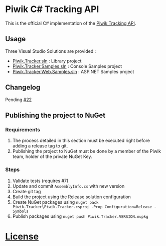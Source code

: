 # Piwik C# Tracking API

This is the official C# implementation of the [Piwik Tracking API](http://piwik.org/docs/tracking-api/).

## Usage

Three Visual Studio Solutions are provided : 

* [Piwik.Tracker.sln](Piwik.Tracker.sln) : Library project
* [Piwik.Tracker.Samples.sln](Piwik.Tracker.Samples.sln) : Console Samples project
* [Piwik.Tracker.Web.Samples.sln](Piwik.Tracker.Web.Samples.sln) : ASP.NET Samples project

## Changelog

Pending [#22](../../issues/22)

## Publishing the project to NuGet

### Requirements

1. The process detailed in this section must be executed right before adding a
   release tag to git.
2. Publishing the project to NuGet must be done by a member of the Piwik team,
   holder of the private NuGet Key.

### Steps

1. Validate tests (requires #7)
2. Update and commit `AssemblyInfo.cs` with new version
3. Create git tag
4. Build the project using the Release solution configuration
5. Create NuGet packages using `nuget pack Piwik.Tracker\Piwik.Tracker.csproj -Prop Configuration=Release -Symbols`
6. Publish packages using `nuget push Piwik.Tracker.VERSION.nupkg`

# [License](LICENSE)
